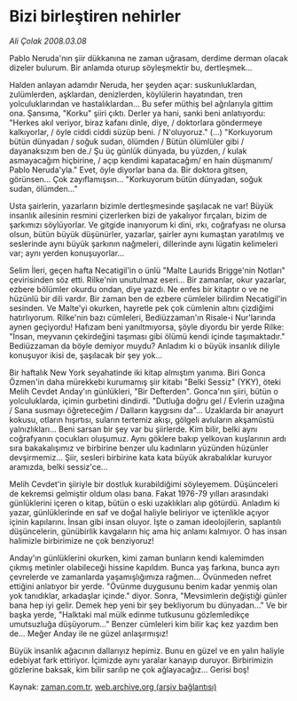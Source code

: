 # Bizi birleştiren nehirler

*Ali Çolak 2008.03.08*

<tr><td class="metin" colspan="2" style="padding-top: 20px; padding-left: 5px; padding-right: 10px;">Pablo Neruda'nın şiir dükkanına ne zaman uğrasam, derdime derman olacak dizeler bulurum. Bir anlamda oturup söyleşmektir bu, dertleşmek...</td></tr><tr><td class="metin" colspan="2" style="padding-top: 20px; padding-left: 5px; padding-right: 10px;"><p>Halden anlayan adamdır Neruda, her şeyden açar: suskunluklardan, zulümlerden, aşklardan, denizlerden, köylülerin hayatından, tren yolculuklarından ve hastalıklardan... Bu sefer müthiş bel ağrılarıyla gittim ona. Şansıma, "Korku" şiiri çıktı. Derler ya hani, sanki beni anlatıyordu: "Herkes akıl veriyor, biraz kafanı dinle, diye, / doktorlara göndermeye kalkıyorlar, / öyle ciddi ciddi süzüp beni. / N'oluyoruz." (...) "Korkuyorum bütün dünyadan / soğuk sudan, ölümden / Bütün ölümlüler gibi / dayanaksızım ben de./ Şu üç günlük dünyada, bu yüzden, / kulak asmayacağım hiçbirine, / açıp kendimi kapatacağım/ en hain düşmanım/ Pablo Neruda'yla." Evet, öyle diyorlar bana da. Bir doktora gitsen, görünsen... Çok zayıflamışsın... "Korkuyorum bütün dünyadan, soğuk sudan, ölümden..." 
<p> Usta şairlerin, yazarların bizimle dertleşmesinde şaşılacak ne var! Büyük insanlık ailesinin resmini çizerlerken bizi de yakalıyor fırçaları, bizim de şarkımızı söylüyorlar. Ve gitgide inanıyorum ki dini, ırkı, coğrafyası ne olursa olsun, bütün büyük düşünürler, yazarlar, şairler aynı kumaştan yaratılmış ve seslerinde aynı büyük şarkının nağmeleri, dillerinde aynı lügatin kelimeleri var; aynı yerden konuşuyorlar... 
<p> Selim İleri, geçen hafta Necatigil'in o ünlü "Malte Laurids Brigge'nin Notları" çevirisinden söz etti. Rilke'nin unutulmaz eseri... Bir zamanlar, okur yazarlar, ezbere bölümler okurdu ondan, diye yazdı. Ne enfes bir kitaptır o ve ne hüzünlü bir dili vardır. Bir zaman ben de ezbere cümleler bilirdim Necatigil'in sesinden. Ve Malte'yi okurken, hayretle pek çok cümlenin altını çizdiğimi hatırlıyorum. Rilke'nin bazı cümleleri, Bediüzzaman'ın Risale-i Nur'larında aynen geçiyordu! Hafızam beni yanıltmıyorsa, şöyle diyordu bir yerde Rilke: "İnsan, meyvanın çekirdeğini taşıması gibi ölümü kendi içinde taşımaktadır." Bediüzzaman da böyle demiyor muydu? Anladım ki o büyük insanlık diliyle konuşuyor ikisi de, şaşılacak bir şey yok...
<p> Bir haftalık New York seyahatinde iki kitap almıştım yanıma. Biri Gonca Özmen'in daha mürekkebi kurumamış şiir kitabı "Belki Sessiz" (YKY), öteki Melih Cevdet Anday'ın günlükleri, "Bir Defterden". Gonca'nın şiiri, bütün o yolculuklarda, içimin gurbetini dindirdi. "Dutluğa doğru gel / Evlerin uzağına / Sana susmayı öğreteceğim / Dalların kaygısını da"... Uzaklarda bir anayurt kokusu, otların hışırtısı, suların tertemiz akışı, gölgeli avluların akşamüstü yalnızlıkları... Beni sarsan bir şey var bu şiirlerde. Kim bilir, belki aynı coğrafyanın çocukları oluşumuz. Aynı göklere bakıp yelkovan kuşlarının ardı sıra bakakalışımız ve birbirine benzer ulu kadınların yüzünden hüzünler devşirmemiz... Şiir, sesleri birbirine kata kata büyük akrabalıklar kuruyor aramızda, belki sessiz'ce...
<p> Melih Cevdet'in şiiriyle bir dostluk kurabildiğimi söyleyemem. Düşünceleri de kekremsi gelmiştir oldum olası bana. Fakat 1976-79 yılları arasındaki günlüklerini içeren o kitap, bütün o eski uzaklıkları alıp götürdü. Anladım ki yazar, günlüklerinde en saf ve doğal haliyle beliriyor ve içtenlikle açıyor içinin kapılarını. İnsan gibi insan oluyor. İşte o zaman ideolojilerin, saplantılı düşüncelerin, günübirlik kavgaların hiç ama hiç anlamı kalmıyor. O has insan halimizle birbirimize ne çok benziyoruz! 
<p> Anday'ın günlüklerini okurken, kimi zaman bunların kendi kalemimden çıkmış metinler olabileceği hissine kapıldım. Bunca yaş farkına, bunca ayrı çevrelerde ve zamanlarda yaşamışlığımıza rağmen... Övünmeden nefret ettiğini anlatıyor bir yerde. "Övünme duygusunu benim kadar yenmiş olan yok tanıdıklar, arkadaşlar içinde." diyor. Sonra, "Mevsimlerin değiştiği günler bana hep iyi gelir. Demek hep yeni bir şey bekliyorum bu dünyadan..." Ve bir başka yerde, "Halktaki mal mülk edinme tutkusunu gözlemledikçe umutsuzluğa düşüyorum..." Benzer cümleleri kim bilir kaç kez yazdım ben de... Meğer Anday ile ne güzel anlaşırmışız!
<p> Büyük insanlık ağacının dallarıyız hepimiz. Bunu en güzel ve en yalın haliyle edebiyat fark ettiriyor. İçimizde aynı yaralar kanayıp duruyor. Birbirimizin gözlerine baksak, kim bilir sarılıp ne çok ağlayacağız... Gerisi boş!<br/></p></p></p></p></p></p></p></td></tr>

Kaynak: [zaman.com.tr](http://zaman.com.tr/yazar.do?yazino=661719), [web.archive.org (arşiv bağlantısı)](http://web.archive.org/web/20080607065116/http://www.zaman.com.tr:80/yazar.do?yazino=661719)
